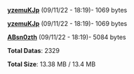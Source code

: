 [**yzemuKJp**](/data/yzemuKJp.txt) (09/11/22 - 18:19)- 1069 bytes

[**yzemuKJp**](/data/yzemuKJp.txt) (09/11/22 - 18:19)- 1069 bytes

[**ABsn0zth**](/data/ABsn0zth.txt) (09/11/22 - 18:19)- 5084 bytes

**Total Datas**: 2329

**Total Size**: 13.38 MB / 13.4 MB